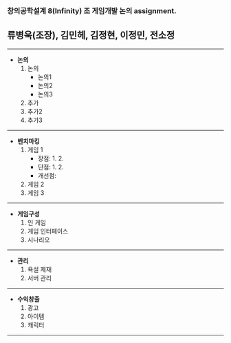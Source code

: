 ### 창의공학설계 8(Infinity) 조 게임개발 논의 assignment.

## 류병욱(조장), 김민헤, 김정현, 이정민, 전소정
---
+ **논의**
  1. 논의
     + 논의1
     + 논의2
     + 논의3
  2. 추가
  3. 추가2
  4. 추가3


---
+ **벤치마킹**
  1. 게임 1
      + 장점:
                1.
                2.
      + 단점:
                1.
                2.
      + 개선점:
  2. 게임 2
  3. 게임 3


---
+ **게임구성**
  1. 인 게임
  2. 게임 인터페이스
  3. 시나리오


---
+ **관리**
  1. 욕설 제재
  2. 서버 관리


---
+ **수익창출**
  1. 광고
  2. 아이템
  3. 캐릭터


---
